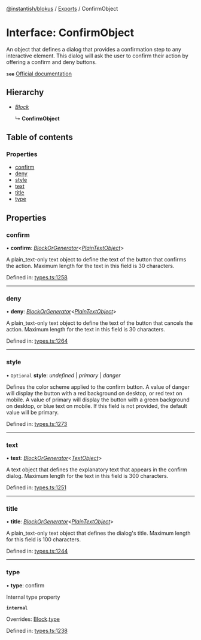 [@instantish/blokus](../README.md) / [Exports](../modules.md) / ConfirmObject

# Interface: ConfirmObject

An object that defines a dialog that provides a confirmation step to any
interactive element. This dialog will ask the user to confirm their action
by offering a confirm and deny buttons.

**`see`** [Official documentation](https://api.slack.com/reference/block-kit/composition-objects#confirm)

## Hierarchy

* [*Block*](block.md)

  ↳ **ConfirmObject**

## Table of contents

### Properties

- [confirm](confirmobject.md#confirm)
- [deny](confirmobject.md#deny)
- [style](confirmobject.md#style)
- [text](confirmobject.md#text)
- [title](confirmobject.md#title)
- [type](confirmobject.md#type)

## Properties

### confirm

• **confirm**: [*BlockOrGenerator*](../modules.md#blockorgenerator)<[*PlainTextObject*](plaintextobject.md)\>

A plain_text-only text object to define the text of the button that
confirms the action. Maximum length for the text in this field is 30
characters.

Defined in: [types.ts:1258](https://github.com/instantish/blokus/blob/f10405c/src/types.ts#L1258)

___

### deny

• **deny**: [*BlockOrGenerator*](../modules.md#blockorgenerator)<[*PlainTextObject*](plaintextobject.md)\>

A plain_text-only text object to define the text of the button that cancels
the action. Maximum length for the text in this field is 30 characters.

Defined in: [types.ts:1264](https://github.com/instantish/blokus/blob/f10405c/src/types.ts#L1264)

___

### style

• `Optional` **style**: *undefined* \| *primary* \| *danger*

Defines the color scheme applied to the confirm button. A value of danger
will display the button with a red background on desktop, or red text on
mobile. A value of primary will display the button with a green background
on desktop, or blue text on mobile. If this field is not provided, the
default value will be primary.

Defined in: [types.ts:1273](https://github.com/instantish/blokus/blob/f10405c/src/types.ts#L1273)

___

### text

• **text**: [*BlockOrGenerator*](../modules.md#blockorgenerator)<[*TextObject*](../modules.md#textobject)\>

A text object that defines the explanatory text that appears in the
confirm dialog. Maximum length for the text in this field is 300
characters.

Defined in: [types.ts:1251](https://github.com/instantish/blokus/blob/f10405c/src/types.ts#L1251)

___

### title

• **title**: [*BlockOrGenerator*](../modules.md#blockorgenerator)<[*PlainTextObject*](plaintextobject.md)\>

A plain_text-only text object that defines the dialog's title. Maximum
length for this field is 100 characters.

Defined in: [types.ts:1244](https://github.com/instantish/blokus/blob/f10405c/src/types.ts#L1244)

___

### type

• **type**: confirm

Internal type property

**`internal`** 

Overrides: [Block](block.md).[type](block.md#type)

Defined in: [types.ts:1238](https://github.com/instantish/blokus/blob/f10405c/src/types.ts#L1238)
